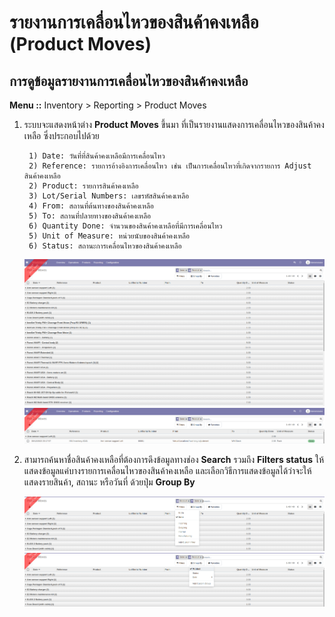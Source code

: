 # รายงานการเคลื่อนไหวของสินค้าคงเหลือ (Product Moves)

## การดูข้อมูลรายงานการเคลื่อนไหวของสินค้าคงเหลือ

**Menu ::** Inventory > Reporting > Product Moves


1. ระบบจะแสดงหน้าต่าง **Product Moves** ขึ้นมา ที่เป็นรายงานแสดงการเคลื่อนไหวของสินค้าคงเหลือ ซึ่งประกอบไปด้วย

        1) Date: วันที่ที่สินค้าคงเหลือมีการเคลื่อนไหว
        2) Reference: รายการอ้างอิงการเคลื่อนไหว เช่น เป็นการเคลื่อนไหวที่เกิดจากรายการ Adjust สินค้าคงเหลือ
        2) Product: รายการสินค้าคงเหลือ
        3) Lot/Serial Numbers: เลขรหัสสินค้าคงเหลือ
        4) From: สถานที่ต้นทางของสินค้าคงเหลือ
        5) To: สถานที่ปลายทางของสินค้าคงเหลือ
        6) Quantity Done: จำนวนของสินค้าคงเหลือที่มีการเคลื่อนไหว
        5) Unit of Measure: หน่วยนับของสินค้าคงเหลือ
        6) Status: สถานะการเคลื่อนไหวของสินค้าคงเหลือ

     ![](img/MOV01.png)
     ![](img/MOV02.png)

2. สามารถค้นหาชื่อสินค้าคงเหลือที่ต้องการดึงข้อมูลทางช่อง **Search** รวมถึง **Filters status** ให้แสดงข้อมูลแค่บางรายการเคลื่อนไหวของสินค้าคงเหลือ และเลือกวิธีการแสดงข้อมูลได้ว่าจะให้แสดงรายสินค้า, สถานะ หรือวันที่ ด้วยปุ่ม **Group By** 

    ![](img/MOV04.png)
    ![](img/MOV03.png)